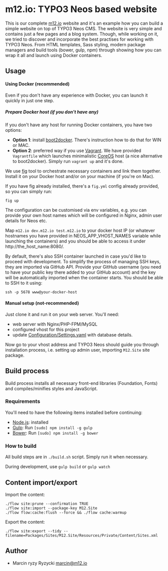 # m12.io: TYPO3 Neos based website

This is our complete [m12.io](http://m12.io) website and it's an example how you can build a simple website on top of TYPO3 Neos CMS. The website is very simple and contains just a few pages and a blog system. Though, while working on it, we tried to discover and incorporate the best practises for working with TYPO3 Neos. From HTML templates, Sass styling, modern package managers and build tools (bower, gulp, npm) through showing how you can wrap it all and launch using Docker containers.


## Usage

#### Using Docker (recommended)

Even if you don't have any experience with Docker, you can launch it quickly in just one step. 

##### Prepare Docker host (if you don't have any)

If you don't have any host for running Docker containers, you have two options:

* **Option 1**: install [boot2docker](http://boot2docker.io/). There's instruction how to do that for WIN or MAC.
* **Option 2**: preferred way if you use [Vagrant](https://www.vagrantup.com/). We have provided `Vagrantfile` which launches minimalistic [CoreOS](https://coreos.com/) host (a nice alternative to boot2docker). Simply run `vagrant up` and it's done.

We use [fig](http://www.fig.sh/) tool to orchestrate necessary containers and link them together. Install it on your Docker host and/or on your machine (if you're on Mac). 

If you have fig already installed, there's a `fig.yml` config already provided, so you can simply run:  
```
fig up
```  
The configuration can be customised via env variables, e.g. you can provide your own host names which will be configured in Nginx, admin user details for Neos etc.

Map `m12.io dev.m12.io test.m12.io` to your docker host IP (or whatever hostnames you have provided in NEOS_APP_VHOST_NAMES variable while launching the containers) and you should be able to access it under http://the_host_name:8080/.

By default, there's also SSH container launched in case you'd like to proceed with development. To simplify the process of managing SSH keys, they are imported via GitHub API. Provide your GitHub username (you need to have your public key there added to your GitHub account) and the key will be automatically imported when the container starts. You should be able to SSH to it using:  
```
ssh -p 5678 www@your-docker-host
```

#### Manual setup (not-recommended)

Just clone it and run it on your web server. You'll need:
* web server with Nginx/PHP-FPM/MySQL
* configured vhost for this project
* update [Configuration/Settings.yaml](Configuration/Settings.yaml) with database details.

Now go to your vhost address and TYPO3 Neos should guide you through installation process, i.e. setting up admin user, importing `M12.Site` site package.

## Build process

Build process installs all necessary front-end libraries (Foundation, Fonts) and compiles/minifies styles and JavaScript.

### Requirements

You'll need to have the following items installed before continuing:

* [Node.js](http://nodejs.org): installed
* [Gulp](http://gulpjs.com): Run `[sudo] npm install -g gulp`
* [Bower](http://bower.io): Run `[sudo] npm install -g bower`

### How to build

All build steps are in `./build.sh` script. Simply run it when necessary.

During development, use `gulp build` or `gulp watch` 

 
## Content import/export

Import the content:  
```
./flow site:prune --confirmation TRUE
./flow site:import --package-key M12.Site
./flow flow:cache:flush --force && ./flow cache:warmup
```

Export the content:  
```
./flow site:export --tidy --filename=Packages/Sites/M12.Site/Resources/Private/Content/Sites.xml
```


## Author

* Marcin ryzy Ryzycki <marcin@m12.io>
